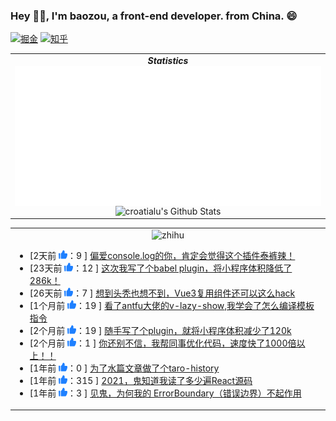 ### Hey 👋🏽, I'm  baozou, a **front-end** developer. from China. 😄


[![掘金](https://img.shields.io/badge/dynamic/json?url=https%3A%2F%2Fapi.swo.moe%2Fstats%2Fjuejin%2F3526889034488174&query=count&color=282c34&label=%E6%8E%98%E9%87%91&labelColor=1e80ff&logo=juejin&logoColor=ffffff&suffix=+%E5%85%B3%E6%B3%A8&cacheSeconds=3600)](https://juejin.cn/user/3526889034488174) [![知乎](https://img.shields.io/badge/dynamic/json?url=https%3A%2F%2Fapi.swo.moe%2Fstats%2Fzhihu%2Fbao-zou-11-13-41&query=count&color=282c34&label=%E7%9F%A5%E4%B9%8E&labelColor=0084ff&logo=zhihu&logoColor=ffffff&suffix=+%E5%85%B3%E6%B3%A8&cacheSeconds=3600)](https://www.zhihu.com/people/bao-zou-11-13-41) 

<!--
[![哔哩哔哩](https://img.shields.io/badge/dynamic/json?url=https%3A%2F%2Fapi.swo.moe%2Fstats%2Fbilibili%2F97648102&query=count&color=282c34&label=%E5%93%94%E5%93%A9%E5%93%94%E5%93%A9&labelColor=FE7398&logo=data%3Aimage%2Fpng%3Bbase64%2CiVBORw0KGgoAAAANSUhEUgAAAGAAAABgCAYAAADimHc4AAAD7ElEQVR4nO2dW9WrMBCFK6ESkFAJSKiESqgEHCABCZWAhEpAAhL2ecik5dDc%2FpXLBDLfWnlqy0xmJ5BMQnq5CIIgCIIgCIIgCIIgCEIBAHQAemYfrgCunD6wAKAHsEKxALgx+bCQD8%2FS9tmgVqeDr1lLigDgZvDhXso+K9TyTBQRwRJ8AHjntl0Flh5QRAQK%2FmKxPeayWx2OXpBNBKiHvi34b7T2MC4pAvW6twR%2FRwkRKPizBN8CgEcuESj4Lwm+BwBjahEk+H8EwJRKhOaCDzW8e1JLfkUUH1NgmR3XmHffHR1l+72BSs8d7w8U+JDAnZERQMcV+CtUi7dNqFqibB4J7vtrq7xKCuAasbTMXCL4T+5aVk6+2xHUrWdhruAR6HIJcOeu2UHI8zyAe2ytWfEdWz9PVvQ8YAmIQ5dDAB9LFsMVAv8oMO2zAGrC5WNIarRiAuKR9jYEd9pY08aa6uUzIHGRdkgKd8pY0yc1WjEBAqypDYoAG0QAZkQAZkQAZkQAZk4vANQenjsSzS3I%2FwcSbXU5jQBUkRtdf4Rar90v8kSv3+I3ffCCSpk8I%2Fw+lgDkdI%2Fv2rEp2CaiWm1AsDQLlDAD+dlFXLMeAaCSeLZdaSFE5VUQNot38cKuEeBgAsSuG0flVZBmEanbXfNQAsS0fgBYIn2fIu3%2FBBMHEyBmDXlFfA8IzeHb+Ems4WAChKykrVA9ZfsQTL57jXzRg4A5wC%2FA8N4ADiZAZwm2XjW75Qh2KOTfA0p4kygPw28OJcCVgn3nDnYo2EwEYRgGH0qAMyICMCMCMCMCMCMCMCMCMCMCfP3qwHDOQ4AAUekTk8FaBRihJnZdYbvtCGC7LvmkM63GjVDINPFrQgCq5ETXfmMzI90FXzPvfqt7x4rEu%2FZaEcCUxFvgz2zO+BUn6UkoaEEAsptiMSX5e8FoRYCN7cVgb4Vq7U%2FH50Pq4JNP7Qiw8UFnJwcK+tXy+Wj6PLEvPgHSHv5UgwA1IQIwwyFAyLJin9RoxYgAzAQIkPwNmf26busC+OIx5TDqo5nDT+F%2FSS%2F9CYzwb+No49zNy2evkYv0LywGGAXUvp6eSneycqOic0w20k7CNgKE7jJunSGLACTCxF27ylmQc98T5MQUH49swd+I0HPXslLKnT0N+wnkrTKi9JZL%2FL9i1SorMmdeQ4TQQ7OFMxIMzGD45w8nUL1im7efENZLJpgPSw0pfz0cdt4U3230Td%2FTvx2R6d2FrHhEWLkq5PELOMsRPHCPnAZGv1xJteL7jbJiaW3sB2nDvPC%2FosSYvjRQz4cJ6n7KO3rYQL7M+L6nVtfDVRAEQRAEQRAEQRAEIZ5%2FSAXmdfXaoQsAAAAASUVORK5CYII%3D&suffix=+%E5%85%B3%E6%B3%A8&cacheSeconds=3600)](https://space.bilibili.com/97648102)
-->




<!--
**baozouai/baozouai** is a ✨ _special_ ✨ repository because its `README.md` (this file) appears on your GitHub profile.

Here are some ideas to get you started:

- 🔭 I’m currently working on ...
- 🌱 I’m currently learning ...
- 👯 I’m looking to collaborate on ...
- 🤔 I’m looking for help with ...
- 💬 Ask me about ...
- 📫 How to reach me: ...
- 😄 Pronouns: ...
- ⚡ Fun fact: ...
-->
<table align="center">
<tr>
<td align="center" width="45%" valign="top">
      <div><b><em><spam>Statistics</spam></em></b></div>
      <!--    由工作流定时生成     -->
      <img align="left" src="./assets/metrics.plugin.isocalendar.svg" />
      
<img  src="https://github-readme-stats.vercel.app/api?username=baozouai&include_all_commits=true&count_private=true&show_icons=true&line_height=20" alt="croatialu's Github Stats">
    </td>
</tr>
</table>
<!-- 文章 -->

<!-- multi-platform-posts start -->
  <table align="center">
      <tr>
        <td align="center" width="800px" valign="top">
          <div align="center"><img src='https://raw.githubusercontent.com/baozouai/multi-platform-posts-action/main/assets/zhihu.ico' alt='zhihu'/></div>
<ul>
<li align='left'>[2天前 <img src="https://raw.githubusercontent.com/baozouai/multi-platform-posts-action/main/assets/star.svg" width='14px'/>：9  ]
      <a href="http://zhuanlan.zhihu.com/p/628444894" target="_blank">偏爱console.log的你，肯定会觉得这个插件泰裤辣！</a>
      </li>
<li align='left'>[23天前 <img src="https://raw.githubusercontent.com/baozouai/multi-platform-posts-action/main/assets/star.svg" width='14px'/>：12  ]
      <a href="http://zhuanlan.zhihu.com/p/623246375" target="_blank">这次我写了个babel plugin，将小程序体积降低了286k！</a>
      </li>
<li align='left'>[26天前 <img src="https://raw.githubusercontent.com/baozouai/multi-platform-posts-action/main/assets/star.svg" width='14px'/>：7  ]
      <a href="http://zhuanlan.zhihu.com/p/622202654" target="_blank">想到头秃也想不到，Vue3复用组件还可以这么hack</a>
      </li>
<li align='left'>[1个月前 <img src="https://raw.githubusercontent.com/baozouai/multi-platform-posts-action/main/assets/star.svg" width='14px'/>：19  ]
      <a href="http://zhuanlan.zhihu.com/p/619170495" target="_blank">看了antfu大佬的v-lazy-show,我学会了怎么编译模板指令</a>
      </li>
<li align='left'>[2个月前 <img src="https://raw.githubusercontent.com/baozouai/multi-platform-posts-action/main/assets/star.svg" width='14px'/>：19  ]
      <a href="http://zhuanlan.zhihu.com/p/611477594" target="_blank">随手写了个plugin，就将小程序体积减少了120k</a>
      </li>
<li align='left'>[2个月前 <img src="https://raw.githubusercontent.com/baozouai/multi-platform-posts-action/main/assets/star.svg" width='14px'/>：1  ]
      <a href="http://zhuanlan.zhihu.com/p/609388455" target="_blank">你还别不信，我帮同事优化代码，速度快了1000倍以上！！</a>
      </li>
<li align='left'>[1年前 <img src="https://raw.githubusercontent.com/baozouai/multi-platform-posts-action/main/assets/star.svg" width='14px'/>：0  ]
      <a href="http://zhuanlan.zhihu.com/p/498116002" target="_blank">为了水篇文章做了个taro-history</a>
      </li>
<li align='left'>[1年前 <img src="https://raw.githubusercontent.com/baozouai/multi-platform-posts-action/main/assets/star.svg" width='14px'/>：315  ]
      <a href="http://zhuanlan.zhihu.com/p/454831783" target="_blank">2021，鬼知道我读了多少遍React源码</a>
      </li>
<li align='left'>[1年前 <img src="https://raw.githubusercontent.com/baozouai/multi-platform-posts-action/main/assets/star.svg" width='14px'/>：3  ]
      <a href="http://zhuanlan.zhihu.com/p/435704102" target="_blank">见鬼，为何我的 ErrorBoundary（错误边界）不起作用</a>
      </li>
</ul>
        </td>
      </tr>
    </table>
    <!-- multi-platform-posts end -->